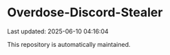 # Overdose-Discord-Stealer

Last updated: 2025-06-10 04:16:04

This repository is automatically maintained.
